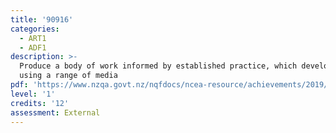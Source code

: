 ```yaml
---
title: '90916'
categories:
  - ART1
  - ADF1
description: >-
  Produce a body of work informed by established practice, which develops ideas,
  using a range of media
pdf: 'https://www.nzqa.govt.nz/nqfdocs/ncea-resource/achievements/2019/as90916.pdf'
level: '1'
credits: '12'
assessment: External
---
```


